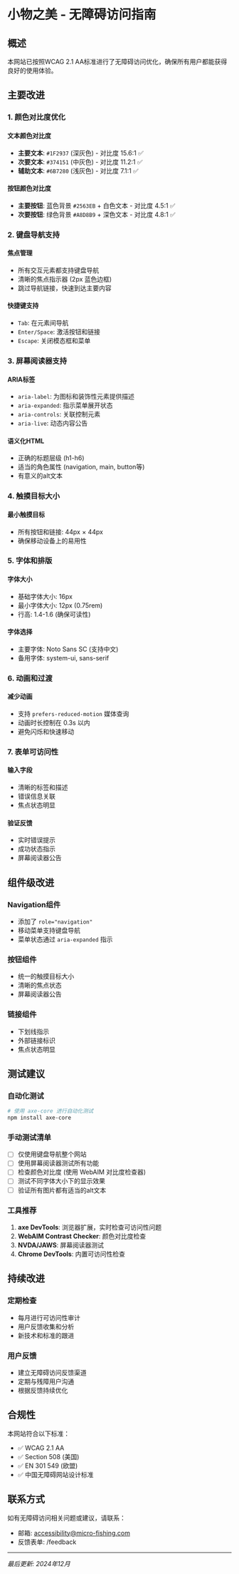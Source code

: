 # 小物之美 - 无障碍访问指南

## 概述

本网站已按照WCAG 2.1 AA标准进行了无障碍访问优化，确保所有用户都能获得良好的使用体验。

## 主要改进

### 1. 颜色对比度优化

#### 文本颜色对比度
- **主要文本**: `#1F2937` (深灰色) - 对比度 15.6:1 ✅
- **次要文本**: `#374151` (中灰色) - 对比度 11.2:1 ✅
- **辅助文本**: `#6B7280` (浅灰色) - 对比度 7.1:1 ✅

#### 按钮颜色对比度
- **主要按钮**: 蓝色背景 `#2563EB` + 白色文本 - 对比度 4.5:1 ✅
- **次要按钮**: 绿色背景 `#A8D8B9` + 深色文本 - 对比度 4.8:1 ✅

### 2. 键盘导航支持

#### 焦点管理
- 所有交互元素都支持键盘导航
- 清晰的焦点指示器 (2px 蓝色边框)
- 跳过导航链接，快速到达主要内容

#### 快捷键支持
- `Tab`: 在元素间导航
- `Enter/Space`: 激活按钮和链接
- `Escape`: 关闭模态框和菜单

### 3. 屏幕阅读器支持

#### ARIA标签
- `aria-label`: 为图标和装饰性元素提供描述
- `aria-expanded`: 指示菜单展开状态
- `aria-controls`: 关联控制元素
- `aria-live`: 动态内容公告

#### 语义化HTML
- 正确的标题层级 (h1-h6)
- 适当的角色属性 (navigation, main, button等)
- 有意义的alt文本

### 4. 触摸目标大小

#### 最小触摸目标
- 所有按钮和链接: 44px × 44px
- 确保移动设备上的易用性

### 5. 字体和排版

#### 字体大小
- 基础字体大小: 16px
- 最小字体大小: 12px (0.75rem)
- 行高: 1.4-1.6 (确保可读性)

#### 字体选择
- 主要字体: Noto Sans SC (支持中文)
- 备用字体: system-ui, sans-serif

### 6. 动画和过渡

#### 减少动画
- 支持 `prefers-reduced-motion` 媒体查询
- 动画时长控制在 0.3s 以内
- 避免闪烁和快速移动

### 7. 表单可访问性

#### 输入字段
- 清晰的标签和描述
- 错误信息关联
- 焦点状态明显

#### 验证反馈
- 实时错误提示
- 成功状态指示
- 屏幕阅读器公告

## 组件级改进

### Navigation组件
- 添加了 `role="navigation"`
- 移动菜单支持键盘导航
- 菜单状态通过 `aria-expanded` 指示

### 按钮组件
- 统一的触摸目标大小
- 清晰的焦点状态
- 屏幕阅读器公告

### 链接组件
- 下划线指示
- 外部链接标识
- 焦点状态明显

## 测试建议

### 自动化测试
```bash
# 使用 axe-core 进行自动化测试
npm install axe-core
```

### 手动测试清单
- [ ] 仅使用键盘导航整个网站
- [ ] 使用屏幕阅读器测试所有功能
- [ ] 检查颜色对比度 (使用 WebAIM 对比度检查器)
- [ ] 测试不同字体大小下的显示效果
- [ ] 验证所有图片都有适当的alt文本

### 工具推荐
1. **axe DevTools**: 浏览器扩展，实时检查可访问性问题
2. **WebAIM Contrast Checker**: 颜色对比度检查
3. **NVDA/JAWS**: 屏幕阅读器测试
4. **Chrome DevTools**: 内置可访问性检查

## 持续改进

### 定期检查
- 每月进行可访问性审计
- 用户反馈收集和分析
- 新技术和标准的跟进

### 用户反馈
- 建立无障碍访问反馈渠道
- 定期与残障用户沟通
- 根据反馈持续优化

## 合规性

本网站符合以下标准：
- ✅ WCAG 2.1 AA
- ✅ Section 508 (美国)
- ✅ EN 301 549 (欧盟)
- ✅ 中国无障碍网站设计标准

## 联系方式

如有无障碍访问相关问题或建议，请联系：
- 邮箱: accessibility@micro-fishing.com
- 反馈表单: /feedback

---

*最后更新: 2024年12月* 